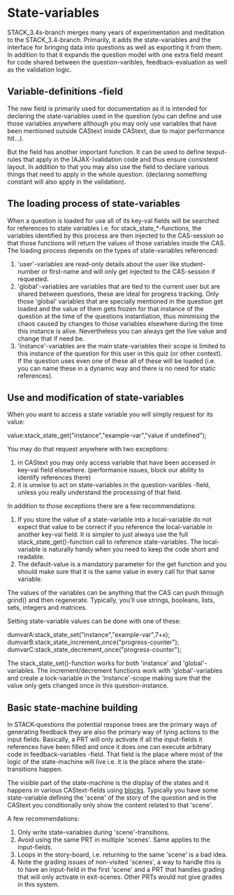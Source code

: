 # State-variables

STACK_3.4s-branch merges many years of experimentation and meditation to the STACK_3.4-branch.
Primarily, it adds the state-variables and the interface for bringing data into questions as
well as exporting it from them. In addition to that it expands the question model with one
extra field meant for code shared between the question-varibles, feedback-evaluation as well
as the validation logic.

## Variable-definitions -field

The new field is primarily used for documentation as it is intended for declaring the state-variables
used in the question (you can define and use those variables anywhere although you may only use variables that have been mentioned outside CAStext inside CAStext, due to major performance hit...).

But the field has another important function. It can be used to define texput-rules that apply in
the (AJAX-)validation code and thus ensure consistent layout. In addition to that you may also use
the field to declare various things that need to apply in the whole question. (declaring something
constant will also apply in the validation).

## The loading process of state-variables

When a question is loaded for use all of its key-val fields will be searched for references
to state variables i.e. for stack_state_*-functions, the variables identified by this process
are then injected to the CAS-session so that those functions will return the values of those
variables inside the CAS. The loading process depends on the types of state-variables referenced:

1. 'user'-variables are read-only details about the user like student-number or first-name and
    will only get injected to the CAS-session if requested.  
2. 'global'-variables are variables that are tied to the current user but are shared between
    questions, these are ideal for progress tracking. Only those 'global' variables that are
    specially mentioned in the question get loaded and the value of them gets frozen for that
    instance of the question at the time of the questions instantiation, thus minimising the
    chaos caused by changes to those variables elsewhere during the time this instance is alive.
    Nevertheless you can always get the live value and change that if need be.
3. 'instance'-variables are the main state-variables their scope is limited to this instance of
    the question for this user in this quiz (or other context). If the question uses even one
    of these all of these will be loaded (i.e. you can name these in a dynamic way and there is
    no need for static references).


## Use and modification of state-variables

When you want to access a state variable you will simply request for its value:

 value:stack_state_get("instance","example-var","value if undefined");

You may do that request anywhere with two exceptions:
 1. in CAStext you may only access variable that have been accessed in key-val field
    elsewhere. (performance issues, block our ability to identify references there)
 2. it is unwise to act on state-variables in the question-varibles -field, unless
    you really understand the processing of that field.

In addition to those exceptions there are a few recommendations:
 1. If you store the value of a state-variable into a local-variable do not expect
    that value to be correct if you reference the local-variable in another key-val
    field. It is simpler to just always use the full stack_state_get()-function call
    to reference state-variables. The local-variable is naturally handy when you
    need to keep the code short and readable.
 2. The default-value is a mandatory parameter for the get function and you should make
    sure that it is the same value in every call for that same variable.

The values of the variables can be anything that the CAS can push through grind() and
then regenerate. Typically, you'll use strings, booleans, lists, sets, integers and matrices.


Setting state-variable values can be done with one of these:

 dumvarA:stack_state_set("instance","example-var",7+x);
 dumvarB:stack_state_increment_once("progress-counter");
 dumvarC:stack_state_decrement_once("progress-counter");

The stack_state_set()-function works for both 'instance' and 'global'-variables.
The increment/decrement functions work with 'global'-variables and create a lock-variable
in the 'instance'-scope making sure that the value only gets changed once in this
question-instance.


## Basic state-machine building

In STACK-questions the potential response trees are the primary ways of generating feedback
they are also the primary way of tying actions to the input fields. Basically, a PRT will
only activate if all the input-fields it references have been filled and once it does one
can execute arbitrary code in feedback-variables -field. That field is the place where most
of the logic of the state-machine will live i.e. it is the place where the state-transitions
happen.

The visible part of the state-machine is the display of the states and it happens in various
CAStext-fields using [blocks](Question_blocks.md). Typically you have some state-variable
defining the 'scene' of the story of the question and in the CAStext you conditionally only
show the content related to that 'scene'.

A few recommendations:
 1. Only write state-variables during 'scene'-transitions.
 2. Avoid using the same PRT in multiple 'scenes'. Same applies to the input-fields.
 3. Loops in the story-board, i.e. returning to the same 'scene' is a bad idea.
 4. Note the grading issues of non-visited 'scenes', a way to handle this is to have
    an input-field in the first 'scene' and a PRT that handles grading that will only
    activate in exit-scenes. Other PRTs would not give grades in this system.
